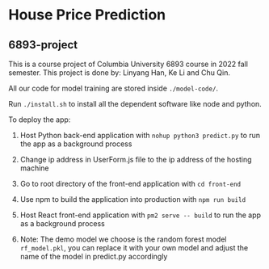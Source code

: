 # House Price Prediction
## 6893-project

This is a course project of Columbia University 6893 course in 2022 fall semester. This project is done by: Linyang Han, Ke Li and Chu Qin.

All our code for model training are stored inside `./model-code/`.

Run `./install.sh` to install all the dependent software like node and python.

To deploy the app:

1. Host Python back-end application with `nohup python3 predict.py` to run the app as a background process

2. Change ip address in UserForm.js file to the ip address of the hosting machine

3. Go to root directory of the front-end application with `cd front-end` 

4. Use npm to build the application into production with `npm run build`

5. Host React front-end application with `pm2 serve -- build` to run the app as a background process

6. Note: The demo model we choose is the random forest model `rf_model.pkl`, you can replace it with your own model and adjust the name of the model in predict.py accordingly
